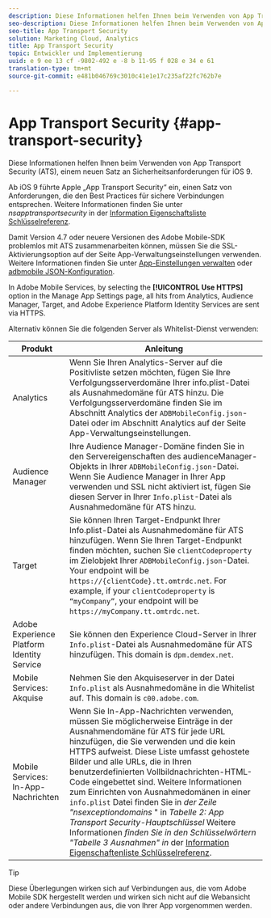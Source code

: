 ```yaml
---
description: Diese Informationen helfen Ihnen beim Verwenden von App Transport Security (ATS), einem neuen Satz an Sicherheitsanforderungen für iOS 9.
seo-description: Diese Informationen helfen Ihnen beim Verwenden von App Transport Security (ATS), einem neuen Satz an Sicherheitsanforderungen für iOS 9.
seo-title: App Transport Security
solution: Marketing Cloud, Analytics
title: App Transport Security
topic: Entwickler und Implementierung
uuid: e 9 ee 13 cf -9802-492 e -8 b 11-95 f 028 e 34 e 61
translation-type: tm+mt
source-git-commit: e481b046769c3010c41e1e17c235af22fc762b7e

---
```



# App Transport Security {#app-transport-security}

Diese Informationen helfen Ihnen beim Verwenden von App Transport Security (ATS), einem neuen Satz an Sicherheitsanforderungen für iOS 9.

Ab iOS 9 führte Apple „App Transport Security“ ein, einen Satz von Anforderungen, die den Best Practices für sichere Verbindungen entsprechen. Weitere Informationen finden Sie unter *nsapptransportsecurity* in der [Information Eigenschaftsliste Schlüsselreferenz](https://developer.apple.com/library/prerelease/ios/technotes/App-Transport-Security-Technote/).

Damit Version 4.7 oder neuere Versionen des Adobe Mobile-SDK problemlos mit ATS zusammenarbeiten können, müssen Sie die SSL-Aktivierungsoption auf der Seite App-Verwaltungseinstellungen verwenden. Weitere Informationen finden Sie unter [App-Einstellungen verwalten](/help/using/c-manage-app-settings/c-manage-app-settings.md) oder [adbmobile JSON-Konfiguration](/help/ios/configuration/json-config/json-config.md).

In Adobe Mobile Services, by selecting the **[!UICONTROL Use HTTPS]** option in the Manage App Settings page, all hits from Analytics, Audience Manager, Target, and Adobe Experience Platform Identity Services are sent via HTTPS.

Alternativ können Sie die folgenden Server als Whitelist-Dienst verwenden:

| Produkt | Anleitung |
|--- |--- |
| Analytics | Wenn Sie Ihren Analytics-Server auf die Positivliste setzen möchten, fügen Sie Ihre Verfolgungsserverdomäne Ihrer info.plist-Datei als Ausnahmedomäne für ATS hinzu.  Die Verfolgungsserverdomäne finden Sie im Abschnitt Analytics der `ADBMobileConfig.json`-Datei oder im Abschnitt Analytics auf der Seite App-Verwaltungseinstellungen. |
| Audience Manager | Ihre Audience Manager-Domäne finden Sie in den Servereigenschaften des audienceManager-Objekts in Ihrer `ADBMobileConfig.json`-Datei.  Wenn Sie Audience Manager in Ihrer App verwenden und SSL nicht aktiviert ist, fügen Sie diesen Server in Ihrer `Info.plist`-Datei als Ausnahmedomäne für ATS hinzu. |
| Target | Sie können Ihren Target-Endpunkt Ihrer Info.plist-Datei als Ausnahmedomäne für ATS hinzufügen.  Wenn Sie Ihren Target-Endpunkt finden möchten, suchen Sie `clientCodeproperty` im Zielobjekt Ihrer `ADBMobileConfig.json`-Datei. Your endpoint will be `https://{clientCode}.tt.omtrdc.net`.  For example, if your `clientCodeproperty` is `“myCompany”`, your endpoint will be `https://myCompany.tt.omtrdc.net`. |
| Adobe Experience Platform Identity Service | Sie können den Experience Cloud-Server in Ihrer `Info.plist`-Datei als Ausnahmedomäne für ATS hinzufügen. This domain is `dpm.demdex.net`. |
| Mobile Services: Akquise | Nehmen Sie den Akquiseserver in der Datei `Info.plist` als Ausnahmedomäne in die Whitelist auf. This domain is `c00.adobe.com`. |
| Mobile Services: In-App-Nachrichten | Wenn Sie In-App-Nachrichten verwenden, müssen Sie möglicherweise Einträge in der Ausnahmendomäne für ATS für jede URL hinzufügen, die Sie verwenden und die kein HTTPS aufweist. Diese Liste umfasst gehostete Bilder und alle URLs, die in Ihren benutzerdefinierten Vollbildnachrichten-HTML-Code eingebettet sind.  Weitere Informationen zum Einrichten von Ausnahmedomänen in einer `info.plist` Datei finden Sie in *der Zeile "nsexceptiondomains* " in *Tabelle 2: App Transport Security-Hauptschlüssel* Weitere Informationen *finden Sie in den Schlüsselwörtern "Tabelle 3 Ausnahmen" in* der [Information Eigenschaftenliste Schlüsselreferenz](https://developer.apple.com/library/prerelease/ios/technotes/App-Transport-Security-Technote/). |

>[!TIP]
>
>Diese Überlegungen wirken sich auf Verbindungen aus, die vom Adobe Mobile SDK hergestellt werden und wirken sich nicht auf die Webansicht oder andere Verbindungen aus, die von Ihrer App vorgenommen werden.


